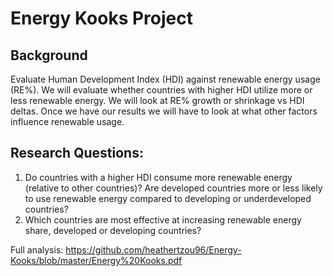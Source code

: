 # Energy Kooks Project

## Background
Evaluate Human Development Index (HDI)  against renewable energy usage (RE%). We will evaluate whether countries with higher HDI utilize more or less renewable energy. We will look at RE% growth or shrinkage vs HDI deltas. Once we have our results we will have to look at what other factors influence renewable usage. 

## Research Questions:
1. Do countries with a higher HDI consume more renewable energy (relative to other countries)? Are developed countries more or less likely to use renewable energy compared to developing or underdeveloped countries?
2. Which countries are most effective at increasing renewable energy share, developed or developing countries?

Full analysis: https://github.com/heathertzou96/Energy-Kooks/blob/master/Energy%20Kooks.pdf
